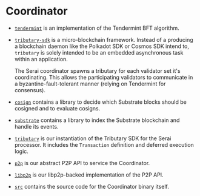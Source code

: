 # Coordinator

- [`tendermint`](/tributary/tendermint) is an implementation of the Tendermint
  BFT algorithm.

- [`tributary-sdk`](./tributary-sdk) is a micro-blockchain framework. Instead
  of a producing a blockchain daemon like the Polkadot SDK or Cosmos SDK intend
  to, `tributary` is solely intended to be an embedded asynchronous task within
  an application.

  The Serai coordinator spawns a tributary for each validator set it's
  coordinating. This allows the participating validators to communicate in a
  byzantine-fault-tolerant manner (relying on Tendermint for consensus).

- [`cosign`](./cosign) contains a library to decide which Substrate blocks
  should be cosigned and to evaluate cosigns.

- [`substrate`](./substrate) contains a library to index the Substrate
  blockchain and handle its events.

- [`tributary`](./tributary) is our instantiation of the Tributary SDK for the
  Serai processor. It includes the `Transaction` definition and deferred
  execution logic.

- [`p2p`](./p2p) is our abstract P2P API to service the Coordinator.

- [`libp2p`](./p2p/libp2p) is our libp2p-backed implementation of the P2P API.

- [`src`](./src) contains the source code for the Coordinator binary itself.
